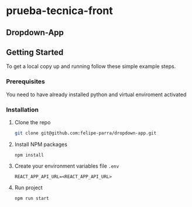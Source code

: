 # prueba-tecnica-front

## Dropdown-App

## Getting Started
To get a local copy up and running follow these simple example steps.

### Prerequisites

You need to have already installed python and virtual enviroment activated
  
### Installation

1. Clone the repo
    ```sh
    git clone git@github.com:felipe-parra/dropdown-app.git
    ```

2. Install NPM packages
    ```
    npm install
    ```

3. Create your environment variables file `.env`
    ```ENV
    REACT_APP_API_URL=<REACT_APP_API_URL>
    ```

4. Run project
    ```sh
    npm run start
    ```
